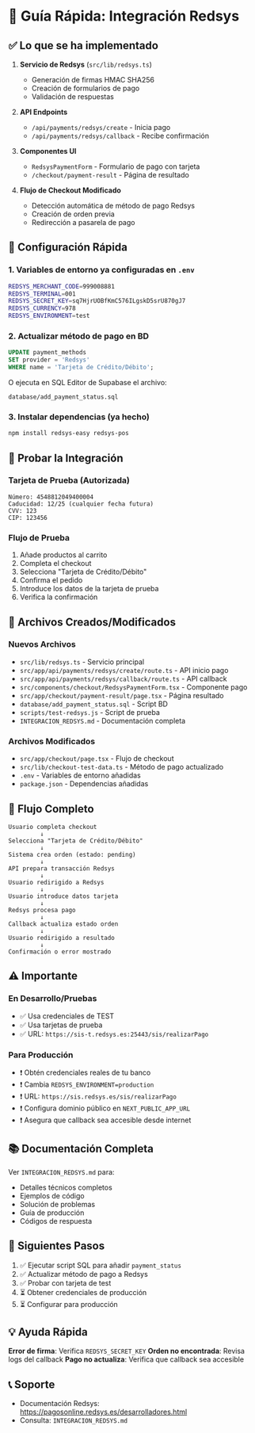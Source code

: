 # 🚀 Guía Rápida: Integración Redsys

## ✅ Lo que se ha implementado

1. **Servicio de Redsys** (`src/lib/redsys.ts`)
   - Generación de firmas HMAC SHA256
   - Creación de formularios de pago
   - Validación de respuestas

2. **API Endpoints**
   - `/api/payments/redsys/create` - Inicia pago
   - `/api/payments/redsys/callback` - Recibe confirmación

3. **Componentes UI**
   - `RedsysPaymentForm` - Formulario de pago con tarjeta
   - `/checkout/payment-result` - Página de resultado

4. **Flujo de Checkout Modificado**
   - Detección automática de método de pago Redsys
   - Creación de orden previa
   - Redirección a pasarela de pago

## 🔧 Configuración Rápida

### 1. Variables de entorno ya configuradas en `.env`
```bash
REDSYS_MERCHANT_CODE=999008881
REDSYS_TERMINAL=001
REDSYS_SECRET_KEY=sq7HjrUOBfKmC576ILgskD5srU870gJ7
REDSYS_CURRENCY=978
REDSYS_ENVIRONMENT=test
```

### 2. Actualizar método de pago en BD
```sql
UPDATE payment_methods 
SET provider = 'Redsys' 
WHERE name = 'Tarjeta de Crédito/Débito';
```

O ejecuta en SQL Editor de Supabase el archivo:
```
database/add_payment_status.sql
```

### 3. Instalar dependencias (ya hecho)
```bash
npm install redsys-easy redsys-pos
```

## 🧪 Probar la Integración

### Tarjeta de Prueba (Autorizada)
```
Número: 4548812049400004
Caducidad: 12/25 (cualquier fecha futura)
CVV: 123
CIP: 123456
```

### Flujo de Prueba
1. Añade productos al carrito
2. Completa el checkout
3. Selecciona "Tarjeta de Crédito/Débito"
4. Confirma el pedido
5. Introduce los datos de la tarjeta de prueba
6. Verifica la confirmación

## 📁 Archivos Creados/Modificados

### Nuevos Archivos
- `src/lib/redsys.ts` - Servicio principal
- `src/app/api/payments/redsys/create/route.ts` - API inicio pago
- `src/app/api/payments/redsys/callback/route.ts` - API callback
- `src/components/checkout/RedsysPaymentForm.tsx` - Componente pago
- `src/app/checkout/payment-result/page.tsx` - Página resultado
- `database/add_payment_status.sql` - Script BD
- `scripts/test-redsys.js` - Script de prueba
- `INTEGRACION_REDSYS.md` - Documentación completa

### Archivos Modificados
- `src/app/checkout/page.tsx` - Flujo de checkout
- `src/lib/checkout-test-data.ts` - Método de pago actualizado
- `.env` - Variables de entorno añadidas
- `package.json` - Dependencias añadidas

## 🔄 Flujo Completo

```
Usuario completa checkout
         ↓
Selecciona "Tarjeta de Crédito/Débito"
         ↓
Sistema crea orden (estado: pending)
         ↓
API prepara transacción Redsys
         ↓
Usuario redirigido a Redsys
         ↓
Usuario introduce datos tarjeta
         ↓
Redsys procesa pago
         ↓
Callback actualiza estado orden
         ↓
Usuario redirigido a resultado
         ↓
Confirmación o error mostrado
```

## ⚠️ Importante

### En Desarrollo/Pruebas
- ✅ Usa credenciales de TEST
- ✅ Usa tarjetas de prueba
- ✅ URL: `https://sis-t.redsys.es:25443/sis/realizarPago`

### Para Producción
- ❗ Obtén credenciales reales de tu banco
- ❗ Cambia `REDSYS_ENVIRONMENT=production`
- ❗ URL: `https://sis.redsys.es/sis/realizarPago`
- ❗ Configura dominio público en `NEXT_PUBLIC_APP_URL`
- ❗ Asegura que callback sea accesible desde internet

## 📚 Documentación Completa

Ver `INTEGRACION_REDSYS.md` para:
- Detalles técnicos completos
- Ejemplos de código
- Solución de problemas
- Guía de producción
- Códigos de respuesta

## 🎯 Siguientes Pasos

1. ✅ Ejecutar script SQL para añadir `payment_status`
2. ✅ Actualizar método de pago a Redsys
3. ✅ Probar con tarjeta de test
4. ⏳ Obtener credenciales de producción
5. ⏳ Configurar para producción

## 💡 Ayuda Rápida

**Error de firma**: Verifica `REDSYS_SECRET_KEY`
**Orden no encontrada**: Revisa logs del callback
**Pago no actualiza**: Verifica que callback sea accesible

## 📞 Soporte

- Documentación Redsys: https://pagosonline.redsys.es/desarrolladores.html
- Consulta: `INTEGRACION_REDSYS.md`
